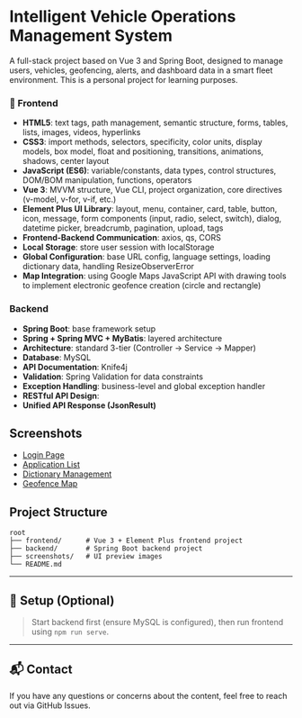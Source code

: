 # Intelligent Vehicle Operations Management System

A full-stack project based on Vue 3 and Spring Boot, designed to manage users, vehicles, geofencing, alerts, and dashboard data in a smart fleet environment. This is a personal project for learning purposes.

### 🚀 Frontend

- **HTML5**: text tags, path management, semantic structure, forms, tables, lists, images, videos, hyperlinks
- **CSS3**: import methods, selectors, specificity, color units, display models, box model, float and positioning, transitions, animations, shadows, center layout
- **JavaScript (ES6)**: variable/constants, data types, control structures, DOM/BOM manipulation, functions, operators
- **Vue 3**: MVVM structure, Vue CLI, project organization, core directives (v-model, v-for, v-if, etc.)
- **Element Plus UI Library**: layout, menu, container, card, table, button, icon, message, form components (input, radio, select, switch), dialog, datetime picker, breadcrumb, pagination, upload, tags
- **Frontend-Backend Communication**: axios, qs, CORS
- **Local Storage**: store user session with localStorage
- **Global Configuration**: base URL config, language settings, loading dictionary data, handling ResizeObserverError
- **Map Integration**: using Google Maps JavaScript API with drawing tools to implement electronic geofence creation (circle and rectangle)

### Backend

- **Spring Boot**: base framework setup
- **Spring + Spring MVC + MyBatis**: layered architecture
- **Architecture**: standard 3-tier (Controller → Service → Mapper)
- **Database**: MySQL
- **API Documentation**: Knife4j
- **Validation**: Spring Validation for data constraints
- **Exception Handling**: business-level and global exception handler
- **RESTful API Design**:
- **Unified API Response (JsonResult)**

## Screenshots

- [Login Page](./screenshots/login.png)
- [Application List](./screenshots/application-list.png)
- [Dictionary Management](./screenshots/dictionary-management.png)
- [Geofence Map](./screenshots/geofence-map.png)

## Project Structure

```
root
├── frontend/      # Vue 3 + Element Plus frontend project
├── backend/       # Spring Boot backend project
├── screenshots/   # UI preview images
└── README.md
```
---

## 📝 Setup (Optional)

> Start backend first (ensure MySQL is configured), then run frontend using `npm run serve`.

---

## 📬 Contact

If you have any questions or concerns about the content, feel free to reach out via GitHub Issues.
